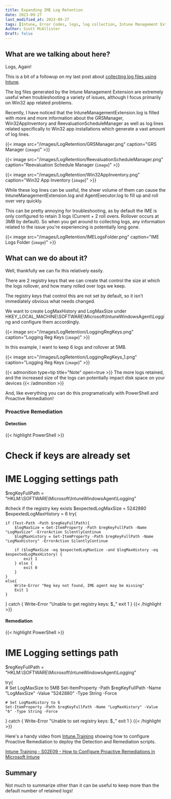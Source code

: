 ```yaml
---
title: Expanding IME Log Retention
date: 2023-09-27
last_modified_at: 2023-09-27
tags: [Intune, Error Codes, logs, log collection, Intune Management Extension, IME]
Author: Scott McAllister
Draft: false
---
```


## What are we talking about here?

Logs, Again!

This is a bit of a followup on my last post about [collecting log files using Intune](https://scotscottmca.com/posts/ExpandingIMELogRetention/). 

The log files generated by the Intune Management Extension are extremely useful when troubleshooting a variety of issues, although I focus primarily on Win32 app related problems. 

Recently, I have noticed that the IntuneManagementExtension.log is filled with more and more information about the GRSManager, Win32AppInventory and ReevaluationScheduleManager as well as log lines related specifically to Win32 app installations which generate a vast amount of log lines.

{{< image src="/images/LogRetention/GRSManager.png" caption="GRS Manager (`image`)" >}}

{{< image src="/images/LogRetention/ReevaluationScheduleManager.png" caption="Reevaluation Schedule Manager (`image`)" >}}

{{< image src="/images/LogRetention/Win32AppInventory.png" caption="Win32 App Inventory (`image`)" >}}


While these log lines can be useful, the sheer volume of them can cause the IntuneManagementExtension.log and AgentExecutor.log to fill up and roll over very quickly. 

This can be pretty annoying for troubleshooting, as by default the IME is only configured to retain 3 logs (Current + 2 roll overs. Rollover occurs at 3MB by default). So when you get around to collecting logs, any information related to the issue you're experiencing is potentially long gone. 

{{< image src="/images/LogRetention/IMELogsFolder.png" caption="IME Logs Folder (`image`)" >}}


## What can we do about it?

Well, thankfully we can fix this relatively easily. 

There are 2 registry keys that we can create that control the size at which the logs rollover, and how many rolled over logs we keep. 

The registry keys that control this are not set by default, so it isn't immediately obvious what needs changed. 

We want to create LogMaxHistory and LogMaxSize under HKEY_LOCAL_MACHINE\SOFTWARE\Microsoft\IntuneWindowsAgent\Logging and configure them accordingly. 

{{< image src="/images/LogRetention/LoggingRegKeys.png" caption="Logging Reg Keys (`image`)" >}}


In this example, I want to keep 6 logs and rollover at 5MB. 

{{< image src="/images/LogRetention/LoggingRegKeys_1.png" caption="Logging Reg Keys (`image`)" >}}


{{< admonition type=tip title="Note" open=true >}}
The more logs retained, and the increased size of the logs can potentially impact disk space on your devices
{{< /admonition >}}

And, like everything you can do this programatically with PowerShell and Proactive Remediation!

### Proactive Remediation 

#### Detection
{{< highlight PowerShell >}}
# Check if keys are already set

# IME Logging settings path
$regKeyFullPath = "HKLM:\SOFTWARE\Microsoft\IntuneWindowsAgent\Logging"

#check if the registry key exists
$expectedLogMaxSize = 5242880
$expextedLogMaxHistory = 6
try{

    if (Test-Path -Path $regKeyFullPath){
        $logMaxSize = Get-ItemProperty -Path $regKeyFullPath -Name "LogMaxSize" -ErrorAction SilentlyContinue
        $logMaxHistory = Get-ItemProperty -Path $regKeyFullPath -Name "LogMaxHistory" -ErrorAction SilentlyContinue

        if ($logMaxSize -eq $expectedLogMaxSize -and $logMaxHistory -eq $expextedLogMaxHistory) {
            exit 1
        } else {
            exit 0
        }
    }
    else{
        Write-Error "Reg key not found, IME agent may be missing"
        Exit 1
    }

} catch {
    Write-Error "Unable to get registry keys: $_"
    exit 1
}
{{< /highlight >}}

#### Remediation

{{< highlight PowerShell >}}
# IME Logging settings path
$regKeyFullPath = "HKLM:\SOFTWARE\Microsoft\IntuneWindowsAgent\Logging"

try{    
    # Set LogMaxSize to 5MB
    Set-ItemProperty -Path $regKeyFullPath -Name "LogMaxSize" -Value "5242880" -Type String -Force
    
    # Set LogMaxHistory to 6
    Set-ItemProperty -Path $regKeyFullPath -Name "LogMaxHistory" -Value "6" -Type String -Force
} catch {
    Write-Error "Unable to set registry keys: $_"
    exit 1
}
{{< /highlight >}}

Here's a handy video from [Intune.Training](https://Intune.Training) showing how to configure Proactive Remediation to deploy the Detection and Remediation scripts.

[Intune Training - S02E09 - How to Configure Proactive Remediations in Microsoft Intune](https://www.youtube.com/watch?v=VOBzV6GjOvI)


## Summary

Not much to summarize other than it can be useful to keep more than the default number of retained logs!